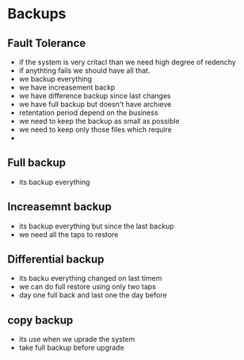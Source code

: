 

# Backups

## Fault Tolerance
- if the system is very critacl than we need high degree of redenchy
- if anythting fails we should have all that.
- we backup everything
- we have increasement backp
- we have difference backup since last changes
- we have full backup but doesn't have archieve
- retentation period depend on the business
- we need to keep the backup as small as possible
- we need to keep only those files which require
-

## Full backup
- its backup everything
## Increasemnt backup
- its backup everything but since the last backup
- we need all the taps to restore
## Differential backup
- its backu everything changed on last timem
- we can do full restore using only two taps
- day one full back and last one the day before
## copy backup
- its use when we uprade the system
- take full backup before upgrade 